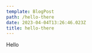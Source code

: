 ```yaml
---
template: BlogPost
path: /hello-there
date: 2023-04-04T13:26:46.023Z
title: hello-there
---
```

H﻿ello